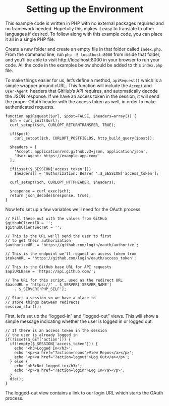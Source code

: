 <h1 align="center">Setting up the Environment</h1>

This example code is written in PHP with no external packages required and no framework needed. Hopefully this makes it easy to translate to other languages if desired. To follow along with this example code, you can place it all in a single PHP file.

Create a new folder and create an empty file in that folder called `index.php`. From the command line, run `php -S localhost:8000` from inside that folder, and you’ll be able to visit http://localhost:8000 in your browser to run your code. All the code in the examples below should be added to this `index.php` file.

To make things easier for us, let’s define a method, `apiRequest()` which is a simple wrapper around cURL. This function will include the `Accept` and `User-Agent `headers that GitHub’s API requires, and automatically decode the JSON response. If we have an access token in the session, it will send the proper OAuth header with the access token as well, in order to make authenticated requests.

```
function apiRequest($url, $post=FALSE, $headers=array()) {
  $ch = curl_init($url);
  curl_setopt($ch, CURLOPT_RETURNTRANSFER, TRUE);

  if($post)
    curl_setopt($ch, CURLOPT_POSTFIELDS, http_build_query($post));

  $headers = [
    'Accept: application/vnd.github.v3+json, application/json',
    'User-Agent: https://example-app.com/'
  ];

  if(isset($_SESSION['access_token']))
    $headers[] = 'Authorization: Bearer '.$_SESSION['access_token'];

  curl_setopt($ch, CURLOPT_HTTPHEADER, $headers);

  $response = curl_exec($ch);
  return json_decode($response, true);
}
```

Now let’s set up a few variables we’ll need for the OAuth process.

```
// Fill these out with the values from GitHub
$githubClientID = '';
$githubClientSecret = '';

// This is the URL we'll send the user to first
// to get their authorization
$authorizeURL = 'https://github.com/login/oauth/authorize';

// This is the endpoint we'll request an access token from
$tokenURL = 'https://github.com/login/oauth/access_token';

// This is the GitHub base URL for API requests
$apiURLBase = 'https://api.github.com/';

// The URL for this script, used as the redirect URL
$baseURL = 'https://' . $_SERVER['SERVER_NAME']
    . $_SERVER['PHP_SELF'];

// Start a session so we have a place to
// store things between redirects
session_start();
```

First, let’s set up the “logged-in” and “logged-out” views. This will show a simple message indicating whether the user is logged in or logged out.

```
// If there is an access token in the session
// the user is already logged in
if(!isset($_GET['action'])) {
  if(!empty($_SESSION['access_token'])) {
    echo '<h3>Logged In</h3>';
    echo '<p><a href="?action=repos">View Repos</a></p>';
    echo '<p><a href="?action=logout">Log Out</a></p>';
  } else {
    echo '<h3>Not logged in</h3>';
    echo '<p><a href="?action=login">Log In</a></p>';
  }
  die();
}
```

The logged-out view contains a link to our login URL which starts the OAuth process.
